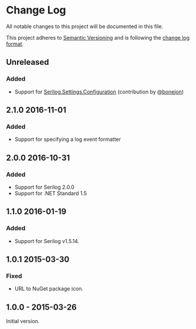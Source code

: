 # Change Log

All notable changes to this project will be documented in this file.

This project adheres to [Semantic Versioning](http://semver.org/) and is following the [change log format](https://github.com/olivierlacan/keep-a-changelog).

## Unreleased

### Added

- Support for [Serilog.Settings.Configuration](https://github.com/serilog/serilog-settings-configuration) (contribution by [@bonejon](https://github.com/bonejon))

## 2.1.0 2016-11-01

### Added

- Support for specifying a log event formatter

## 2.0.0 2016-10-31

### Added

- Support for Serilog 2.0.0
- Support for .NET Standard 1.5

## 1.1.0 2016-01-19

### Added

- Support for Serilog v1.5.14.

## 1.0.1 2015-03-30

### Fixed

- URL to NuGet package icon.

## 1.0.0 - 2015-03-26

Initial version.